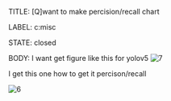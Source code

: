 TITLE:
[Q]want to make percision/recall chart

LABEL:
c:misc

STATE:
closed

BODY:
I want get figure like this for yolov5 
![7](https://user-images.githubusercontent.com/35992924/127332534-32d5aedc-f1c9-44cd-a9b6-3c7fb551b555.png)

I get this one  how to get it percison/recall 

![6](https://user-images.githubusercontent.com/35992924/127332606-4e07afd9-ed6b-46ef-bc49-e34009171f37.png)


